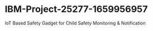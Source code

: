 # IBM-Project-25277-1659956957
IoT Based Safety Gadget for Child Safety Monitoring &amp; Notification

